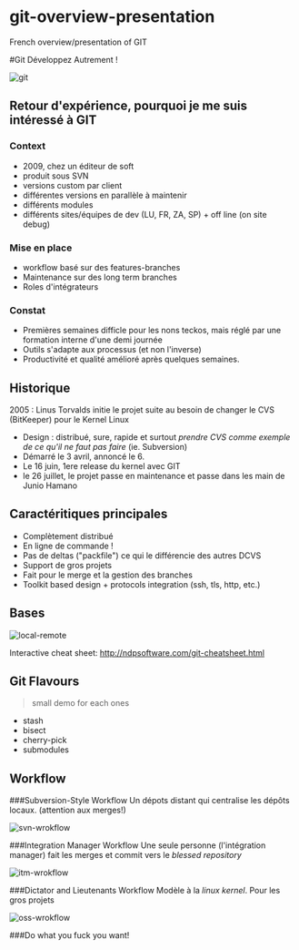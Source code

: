 git-overview-presentation
=========================

French overview/presentation of GIT

#Git Développez Autrement !

![git](http://git-scm.com/images/logos/1color-lightbg@2x.png)

## Retour d'expérience, pourquoi  je me suis intéressé à GIT 

### Context
 
 * 2009, chez un éditeur de soft
 * produit sous SVN 
 * versions custom par client
 * différentes versions en parallèle à maintenir
 * différents modules
 * différents sites/équipes de dev (LU, FR, ZA, SP) + off line (on site debug)
 
### Mise en place

 * workflow basé sur des features-branches
 * Maintenance sur des long term branches
 * Roles d'intégrateurs

### Constat

 * Premières semaines difficle pour les nons teckos, mais réglé par une formation interne d'une demi journée
 * Outils s'adapte aux processus (et non l'inverse)
 * Productivité et qualité amélioré après quelques semaines.
 
## Historique

2005 : Linus Torvalds initie le projet suite au besoin de changer le CVS (BitKeeper) pour le Kernel Linux

 * Design : distribué, sure, rapide et surtout _prendre CVS comme exemple de ce qu'il ne faut pas faire_ (ie. Subversion)
 * Démarré le 3 avril, annoncé le 6.
 * Le 16 juin, 1ere release du kernel avec GIT
 * le 26 juillet, le projet passe en maintenance et passe dans les main de Junio Hamano

## Caractéritiques principales
 
 * Complètement distribué
 * En ligne de commande !
 * Pas de deltas ("packfile") ce qui le différencie des autres DCVS
 * Support de gros projets
 * Fait pour le merge et la gestion des branches
 * Toolkit based design + protocols integration (ssh, tls, http, etc.)

## Bases

![local-remote](http://thkoch2001.github.com/whygitisbetter/images/local-remote.png)

Interactive cheat sheet: http://ndpsoftware.com/git-cheatsheet.html

## Git Flavours

> small demo for each ones

 * stash
 * bisect
 * cherry-pick
 * submodules

## Workflow 

###Subversion-Style Workflow
Un dépots distant qui centralise les dépôts locaux. 
(attention aux merges!)

![svn-wrokflow](http://thkoch2001.github.com/whygitisbetter/images/workflow-a.png)

###Integration Manager Workflow
Une seule personne (l'intégration manager) fait les merges et commit vers le _blessed repository_

![itm-wrokflow](http://thkoch2001.github.com/whygitisbetter/images/workflow-b.png)

###Dictator and Lieutenants Workflow
Modèle à la _linux kernel_. Pour les gros projets

![oss-wrokflow](http://thkoch2001.github.com/whygitisbetter/images/workflow-c.png)

###Do what you fuck you want!

